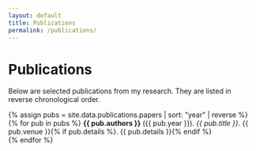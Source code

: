 ```yaml
---
layout: default
title: Publications
permalink: /publications/
---
```


# Publications

Below are selected publications from my research. They are listed in reverse chronological order.

{% assign pubs = site.data.publications.papers | sort: "year" | reverse %}
{% for pub in pubs %}
**{{ pub.authors }}** ({{ pub.year }}). *{{ pub.title }}*. {{ pub.venue }}{% if pub.details %}. {{ pub.details }}{% endif %}  
{% endfor %}
